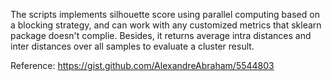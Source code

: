 The scripts implements silhouette score using parallel computing based on a blocking strategy, and can work with any customized metrics that sklearn package doesn't complie. Besides, it returns average intra distances and inter distances over all samples to evaluate a cluster result.

Reference: https://gist.github.com/AlexandreAbraham/5544803
